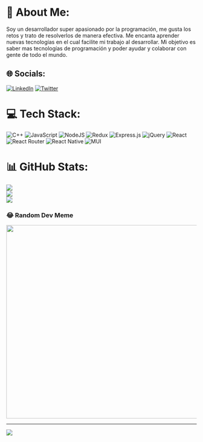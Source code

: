 # 💫 About Me:
Soy un desarrollador super apasionado por la programación, me gusta los retos y trato de resolverlos de manera efectiva. Me encanta aprender nuevas tecnologías en el cual facilite mi trabajo al desarrollar. Mi objetivo es saber mas tecnologías de programación y poder ayudar y colaborar con gente de todo el mundo.


## 🌐 Socials:
[![LinkedIn](https://img.shields.io/badge/LinkedIn-%230077B5.svg?logo=linkedin&logoColor=white)](https://linkedin.com/in/linkedin.com/in/claudio-angelo-chumpitaz-flores-29b069252) [![Twitter](https://img.shields.io/badge/Twitter-%231DA1F2.svg?logo=Twitter&logoColor=white)](https://twitter.com/https://twitter.com/AngeloChumpita2) 

# 💻 Tech Stack:
![C++](https://img.shields.io/badge/c++-%2300599C.svg?style=for-the-badge&logo=c%2B%2B&logoColor=white) ![JavaScript](https://img.shields.io/badge/javascript-%23323330.svg?style=for-the-badge&logo=javascript&logoColor=%23F7DF1E) ![NodeJS](https://img.shields.io/badge/node.js-6DA55F?style=for-the-badge&logo=node.js&logoColor=white) ![Redux](https://img.shields.io/badge/redux-%23593d88.svg?style=for-the-badge&logo=redux&logoColor=white) ![Express.js](https://img.shields.io/badge/express.js-%23404d59.svg?style=for-the-badge&logo=express&logoColor=%2361DAFB) ![jQuery](https://img.shields.io/badge/jquery-%230769AD.svg?style=for-the-badge&logo=jquery&logoColor=white) ![React](https://img.shields.io/badge/react-%2320232a.svg?style=for-the-badge&logo=react&logoColor=%2361DAFB) ![React Router](https://img.shields.io/badge/React_Router-CA4245?style=for-the-badge&logo=react-router&logoColor=white) ![React Native](https://img.shields.io/badge/react_native-%2320232a.svg?style=for-the-badge&logo=react&logoColor=%2361DAFB) ![MUI](https://img.shields.io/badge/MUI-%230081CB.svg?style=for-the-badge&logo=material-ui&logoColor=white)
# 📊 GitHub Stats:
![](https://github-readme-stats.vercel.app/api?username=XDRiderXtremeXD&theme=dark&hide_border=false&include_all_commits=false&count_private=false)<br/>
![](https://github-readme-streak-stats.herokuapp.com/?user=XDRiderXtremeXD&theme=dark&hide_border=false)<br/>
![](https://github-readme-stats.vercel.app/api/top-langs/?username=XDRiderXtremeXD&theme=dark&hide_border=false&include_all_commits=false&count_private=false&layout=compact)

### 😂 Random Dev Meme
<img src="https://random-memer.herokuapp.com/" width="512px"/>

---
[![](https://visitcount.itsvg.in/api?id=XDRiderXtremeXD&icon=0&color=0)](https://visitcount.itsvg.in)
